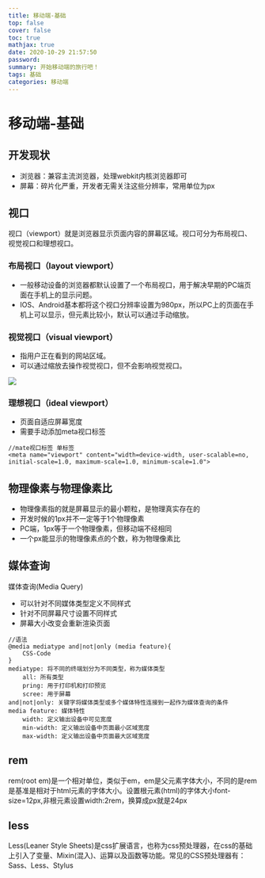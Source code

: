 ```yaml
---
title: 移动端-基础
top: false
cover: false
toc: true
mathjax: true
date: 2020-10-29 21:57:50
password:
summary: 开始移动端的旅行吧！
tags: 基础
categories: 移动端
---
```


# 移动端-基础

## 开发现状

+ 浏览器：兼容主流浏览器，处理webkit内核浏览器即可
+ 屏幕：碎片化严重，开发者无需关注这些分辨率，常用单位为px

## 视口

视口（viewport）就是浏览器显示页面内容的屏幕区域。视口可分为布局视口、视觉视口和理想视口。

### 布局视口（layout viewport）

+ 一般移动设备的浏览器都默认设置了一个布局视口，用于解决早期的PC端页面在手机上的显示问题。
+ IOS、Android基本都将这个视口分辨率设置为980px，所以PC上的页面在手机上可以显示，但元素比较小，默认可以通过手动缩放。

### 视觉视口（visual viewport）

+ 指用户正在看到的网站区域。
+ 可以通过缩放去操作视觉视口，但不会影响视觉视口。

![](Snipaste_2020-10-29_22-23-46.png)

### 理想视口（ideal viewport）

* 页面自适应屏幕宽度
* 需要手动添加meta视口标签

```
//mate视口标签 单标签
<meta name="viewport" content="width=device-width, user-scalable=no,
initial-scale=1.0, maximum-scale=1.0, minimum-scale=1.0"> 
```

## 物理像素与物理像素比

+ 物理像素指的就是屏幕显示的最小颗粒，是物理真实存在的
+ 开发时候的1px并不一定等于1个物理像素
+ PC端，1px等于一个物理像素，但移动端不经相同
+ 一个px能显示的物理像素点的个数，称为物理像素比



## 媒体查询

媒体查询(Media Query)

* 可以针对不同媒体类型定义不同样式
* 针对不同屏幕尺寸设置不同样式
* 屏幕大小改变会重新渲染页面

```
//语法
@media mediatype and|not|only (media feature){
	CSS-Code
}
mediatype: 将不同的终端划分为不同类型，称为媒体类型
	all: 所有类型
	pring: 用于打印机和打印预览
	scree: 用于屏幕
and|not|only: 关键字将媒体类型或多个媒体特性连接到一起作为媒体查询的条件
media feature: 媒体特性
	width: 定义输出设备中可见宽度
	min-width: 定义输出设备中页面最小区域宽度
	max-width: 定义输出设备中页面最大区域宽度
```



## rem

rem(root em)是一个相对单位，类似于em，em是父元素字体大小，不同的是rem是基准是相对于html元素的字体大小。设置根元素(html)的字体大小font-size=12px,非根元素设置width:2rem，换算成px就是24px

## less

Less(Leaner Style Sheets)是css扩展语言，也称为css预处理器，在css的基础上引入了变量、Mixin(混入)、运算以及函数等功能。常见的CSS预处理器有：Sass、Less、Stylus